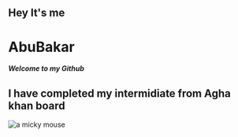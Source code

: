 ## Hey It's me 
#    AbuBakar
***Welcome to my Github***
## I have completed my intermidiate from Agha khan board
![a micky mouse](https://myoctocat.com/assets/images/base-octocat.svg])
